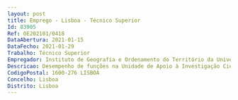 ```yaml
--- 
layout: post
title: Emprego - Lisboa - Técnico Superior
Id: 83905
Ref: OE202101/0418
DataAbertura: 2021-01-15
DataFecho: 2021-01-29
Trabalho: Técnico Superior
Empregador: Instituto de Geografia e Ordenamento do Território da Universidade de Lisboa
Descricao: Desempenho de funções na Unidade de Apoio à Investigação Cientifica, designadamente a.	O apoio à gestão e coordenação científica das Unidades de I&Db.	Assessoria técnica para a preparação de projetos, planos e programas de atividade científica e submissão às entidades competentes c.	Preparação de processos de avaliação das Unidades de Investigação d.	Apoio aos investigadores na submissão de candidaturas de projetos, incluindo preparação de documentação e envio para coordenadores e parceiros e.	Acompanhamento das candidaturas a financiamento de projetos f.	Acompanhamento da execução financeira de projetos de investigação, nacionais e internacionais, e do financiamento plurianual das Unidades de Investigação g.	Articulação com os restantes serviços do IGOT dos recursos técnicos para apoio à atividade dos Investigadores e dos projetos de investigação em curso h.	Contactos com as entidades financiadoras e parceiros em projetos nacionais e internacionais i.	Análise, acompanhamento e preparação de respostas a auditorias externas realizadas à unidade e aos projetos de investigação, o apoio à divulgação das atividades de I&D e outras atividades transversais às componentes de ensino e investigação do IGOT.
CodigoPostal: 1600-276 LISBOA
Concelho: Lisboa
Distrito: Lisboa
--- 
```

